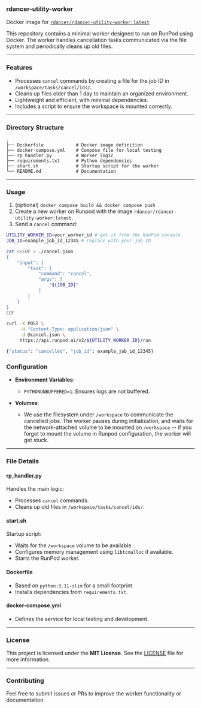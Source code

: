 ### **rdancer-utility-worker**

Docker image for [`rdancer/rdancer-utility-worker:latest`](https://hub.docker.com/repository/docker/rdancer/rdancer-utility-worker/general)

This repository contains a minimal worker designed to run on RunPod using Docker. The worker handles cancellation tasks communicated via the file system and periodically cleans up old files.

---

### **Features**
- Processes `cancel` commands by creating a file for the job ID in `/workspace/tasks/cancel/ids/`.
- Cleans up files older than 1 day to maintain an organized environment.
- Lightweight and efficient, with minimal dependencies.
- Includes a script to ensure the workspace is mounted correctly.

---

### **Directory Structure**
```
.
├── Dockerfile            # Docker image definition
├── docker-compose.yml    # Compose file for local testing
├── rp_handler.py         # Worker logic
├── requirements.txt      # Python dependencies
├── start.sh              # Startup script for the worker
└── README.md             # Documentation
```

---

### **Usage**

1. (optional) `docker compose build && docker compose push`
2. Create a new worker on Runpod with the image `rdancer/rdancer-utility-worker:latest`.
3. Send a `cancel` command:
```bash
UTILITY_WORKER_ID=your_worker_id # get it from the RunPod console
JOB_ID=example_job_id_12345 # replace with your job ID

cat <<EOF > ./cancel.json
{
    "input": {
        "task": {
            "command": "cancel",
            "args": [
                "${JOB_ID}"
            ]
        }
    }
}
EOF

curl -X POST \
     -H "Content-Type: application/json" \
     -d @cancel.json \
     https://api.runpod.ai/v2/${UTILITY_WORKER_ID}/run

{"status": "cancelled", "job_id": example_job_id_12345}
```

### **Configuration**

- **Environment Variables**:
  - `PYTHONUNBUFFERED=1`: Ensures logs are not buffered.

- **Volumes**:
  - We use the filesystem under `/workspace` to communicate the cancelled jobs. The worker pauses during initialization, and waits for the network-attached volume to be mounted on `/workspace` -- if you forget to mount the volume in Runpod configuration, the worker will get stuck. 

---

### **File Details**

#### **rp_handler.py**
Handles the main logic:
- Processes `cancel` commands.
- Cleans up old files in `/workspace/tasks/cancel/ids/`.

#### **start.sh**
Startup script:
- Waits for the `/workspace` volume to be available.
- Configures memory management using `libtcmalloc` if available.
- Starts the RunPod worker.

#### **Dockerfile**
- Based on `python:3.11-slim` for a small footprint.
- Installs dependencies from `requirements.txt`.

#### **docker-compose.yml**
- Defines the service for local testing and development.

---

### **License**
This project is licensed under the **MIT License**. See the [LICENSE](LICENSE) file for more information.

---

### **Contributing**
Feel free to submit issues or PRs to improve the worker functionality or documentation.
